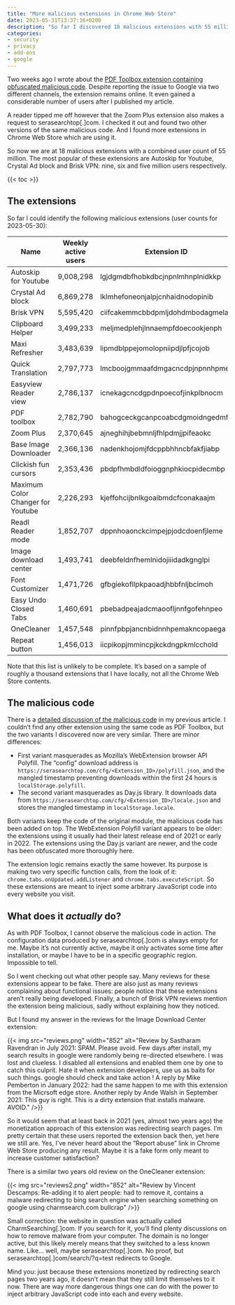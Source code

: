 ```yaml
---
title: "More malicious extensions in Chrome Web Store"
date: 2023-05-31T13:37:16+0200
description: "So far I discovered 18 malicious extensions with 55 million users in total. Most popular ones are: Autoskip for Youtube, Crystal Ad block and Brisk VPN. They have been active for two years, undetected by Google."
categories:
- security
- privacy
- add-ons
- google
---
```


Two weeks ago I wrote about the [PDF Toolbox extension containing obfuscated malicious code](/2023/05/16/malicious-code-in-pdf-toolbox-extension/). Despite reporting the issue to Google via two different channels, the extension remains online. It even gained a considerable number of users after I published my article.

A reader tipped me off however that the Zoom Plus extension also makes a request to serasearchtop[.]com. I checked it out and found two other versions of the same malicious code. And I found more extensions in Chrome Web Store which are using it.

So now we are at 18 malicious extensions with a combined user count of 55 million. The most popular of these extensions are Autoskip for Youtube, Crystal Ad block and Brisk VPN: nine, six and five million users respectively.

{{< toc >}}

## The extensions

So far I could identify the following malicious extensions (user counts for 2023-05-30):

| Name | Weekly active users | Extension ID|
|------|------------|-------------|
| Autoskip for Youtube | 9,008,298 | lgjdgmdbfhobkdbcjnpnlmhnplnidkkp |
| Crystal Ad block | 6,869,278 | lklmhefoneonjalpjcnhaidnodopinib |
| Brisk VPN | 5,595,420 | ciifcakemmcbbdpmljdohdmbodagmela |
| Clipboard Helper | 3,499,233 | meljmedplehjlnnaempfdoecookjenph |
| Maxi Refresher | 3,483,639 | lipmdblppejomolopniipdjlpfjcojob |
| Quick Translation | 2,797,773 | lmcboojgmmaafdmgacncdpjnpnnhpmei |
| Easyview Reader view | 2,786,137 | icnekagcncdgpdnpoecofjinkplbnocm |
| PDF toolbox | 2,782,790 | bahogceckgcanpcoabcdgmoidngedmfo |
| Zoom Plus | 2,370,645 | ajneghihjbebmnljfhlpdmjjpifeaokc |
| Base Image Downloader | 2,366,136 | nadenkhojomjfdcppbhhncbfakfjiabp |
| Clickish fun cursors | 2,353,436 | pbdpfhmbdldfoioggnphkiocpidecmbp |
| Maximum Color Changer for Youtube | 2,226,293 | kjeffohcijbnlkgoaibmdcfconakaajm |
| Readl Reader mode | 1,852,707 | dppnhoaonckcimpejpjodcdoenfjleme |
| Image download center | 1,493,741 | deebfeldnfhemlnidojiiidadkgnglpi |
| Font Customizer | 1,471,726 | gfbgiekofllpkpaoadjhbbfnljbcimoh |
| Easy Undo Closed Tabs | 1,460,691 | pbebadpeajadcmaoofljnnfgofehnpeo |
| OneCleaner | 1,457,548 | pinnfpbpjancnbidnnhpemakncopaega |
| Repeat button | 1,456,013 | iicpikopjmmincpjkckdngpkmlcchold |

Note that this list is unlikely to be complete. It’s based on a sample of roughly a thousand extensions that I have locally, not all the Chrome Web Store contents.

## The malicious code

There is a [detailed discussion of the malicious code](/2023/05/16/malicious-code-in-pdf-toolbox-extension/) in my previous article. I couldn’t find any other extension using the same code as PDF Toolbox, but the two variants I discovered now are very similar. There are minor differences:

* First variant masquerades as Mozilla’s WebExtension browser API Polyfill. The “config” download address is `https://serasearchtop.com/cfg/<Extension_ID>/polyfill.json`, and the mangled timestamp preventing downloads within the first 24 hours is `localStorage.polyfill`.
* The second variant masquerades as Day.js library. It downloads data from `https://serasearchtop.com/cfg/<Extension_ID>/locale.json` and stores the mangled timestamp in `localStorage.locale`.

Both variants keep the code of the original module, the malicious code has been added on top. The WebExtension Polyfill variant appears to be older: the extensions using it usually had their latest release end of 2021 or early in 2022. The extensions using the Day.js variant are newer, and the code has been obfuscated more thoroughly here.

The extension logic remains exactly the same however. Its purpose is making two very specific function calls, from the look of it: `chrome.tabs.onUpdated.addListener` and `chrome.tabs.executeScript`. So these extensions are meant to inject some arbitrary JavaScript code into every website you visit.

## What does it *actually* do?

As with PDF Toolbox, I cannot observe the malicious code in action. The configuration data produced by serasearchtop[.]com is always empty for me. Maybe it’s not currently active, maybe it only activates some time after installation, or maybe I have to be in a specific geographic region. Impossible to tell.

So I went checking out what other people say. Many reviews for these extensions appear to be fake. There are also just as many reviews complaining about functional issues: people notice that these extensions aren’t really being developed. Finally, a bunch of Brisk VPN reviews mention the extension being malicious, sadly without explaining how they noticed.

But I found my answer in the reviews for the Image Download Center extension:

{{< img src="reviews.png" width="852" alt="Review by Sastharam Ravendran in July 2021: SPAM. Please avoid. Few days after install, my search results in google were randomly being re-directed elsewhere. I was lost and clueless. I disabled all extensions and enabled them one by one to catch this culprit. Hate it when extension developers, use us as baits for such things. google should check and take action ! A reply by Mike Pemberton in January 2022: had the same happen to me with this extension from the Micrsoft edge store. Another reply by Ande Walsh in September 2021: This guy is right. This is a dirty extension that installs malware. AVOID." />}}

So it would seem that at least back in 2021 (yes, almost two years ago) the monetization approach of this extension was redirecting search pages. I’m pretty certain that these users reported the extension back then, yet here we still are. Yes, I’ve never heard about the “Report abuse” link in Chrome Web Store producing any result. Maybe it is a fake form only meant to increase customer satisfaction?

There is a similar two years old review on the OneCleaner extension:

{{< img src="reviews2.png" width="852" alt="Review by Vincent Descamps: Re-adding it to alert people: had to remove it, contains a malware redirecting to bing search engine when searching something on google using charmsearch.com bullcrap" />}}

Small correction: the website in question was actually called CharmSearching[.]com. If you search for it, you’ll find plenty discussions on how to remove malware from your computer. The domain is no longer active, but this likely merely means that they switched to a less known name. Like… well, maybe serasearchtop[.]com. No proof, but serasearchtop[.]com/search/?q=test redirects to Google.

Mind you: just because these extensions monetized by redirecting search pages two years ago, it doesn’t mean that they still limit themselves to it now. There are way more dangerous things one can do with the power to inject arbitrary JavaScript code into each and every website.
